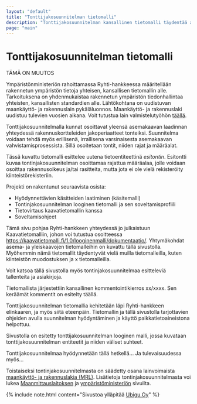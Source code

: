 ```yaml
---
layout: "default"
title: "Tonttijakosuunnitelman tietomalli"
description: "Tonttijakosuunnitelman kansallinen tietomalli täydentää aiempia kaavatietomalleja"
page: "main"
---
```

# Tonttijakosuunnitelman tietomalli

TÄMÄ ON MUUTOS

Ympäristönministeriön rahoittamassa Ryhti-hankkeessa määritellään rakennetun ympäristön tietoja yhteisen, kansallisen tietomallin alle. Tarkoituksena on yhdenmukaistaa rakennetun ympäristön tiedonhallintaa yhteisten, kansallisten standardien alle. Lähtökohtana on uudistuvan maankäyttö- ja rakennuslain pykäläluonnos. Maankäyttö- ja rakennuslaki uudistuu tulevien vuosien aikana. Voit tutustua lain valmistelutyöhön [täällä](https://www.mrluudistus.fi).

Tonttijakosuunnitelmalla kunnat osoittavat yleensä asemakaavan laadinnan yhteydessä rakennuskortteleiden jakoperiaatteet tonteiksi. Suunnitelma voidaan tehdä myös erillisenä, irrallisena varsinaisesta asemakaavan vahvistamisprosessista. Sillä osoitetaan tontit, niiden rajat ja määräalat. 

Tässä kuvattu tietomalli esittelee uutena tietoentiteettinä *esitontin*. Esitontti kuvaa tontinjakosuunnitelman osoittamaa rajattua määräalaa, jolle voidaan osoittaa rakennusoikeus ja/tai rasitteita, mutta jota ei ole vielä rekisteröity kiinteistörekisteriin. 

Projekti on rakentunut seuraavista osista:
- Hyödynnettävien käsitteiden laatiminen (käsitemalli)
- Tontinjakosuunnitelman looginen tietomalli ja sen soveltamisprofiili
- Tietovirtaus kaavatietomallin kanssa
- Soveltamisohjeet

Tämä sivu pohjaa Ryhti-hankkeen yhteydessä jo julkaistuun Kaavatietomalliin, johon voi tutustua osoitteessa https://kaavatietomalli.fi/1.0/looginenmalli/dokumentaatio/. Yhtymäkohdat asema- ja yleiskaavojen tietomalleihin on kuvattu tällä sivustolla. Myöhemmin nämä tietomallit täydentyvät vielä muilla tietomalleilla, kuten kiinteistön muodostuksen ja x tietomalleilla. 

Voit katsoa tällä sivustolla myös tontinjakosuunnitelmaa esitteleviä tallenteita ja asiakirjoja. 

Tietomallista järjestettiin kansallinen kommentointikierros xx/xxxx. Sen keräämät kommentit on esitelty täällä. 

Tonttijakosuunnitelman tietomallia kehitetään läpi Ryhti-hankkeen elinkaaren, ja myös siitä eteenpäin. Tietomallin ja tällä sivustolla tarjottavien ohjeiden avulla suunnitelman hyödyntäminen ja käyttö paikkatietoaineistona helpottuu. 

Sivustolla on esitetty tonttijakosuunnitelman looginen malli, jossa kuvataan tonttijakosuunnitelman entiteetit ja niiden väliset suhteet.  

Tonttijakosuunnitelmaa hyödynnetään tällä hetkellä... Ja tulevaisuudessa myös...

Toistaiseksi tontinjakosuunnitelmasta on säädetty osana lainvoimaista [maankäyttö- ja rakennuslakia (MRL)](https://www.finlex.fi/fi/laki/ajantasa/1999/19990132). Lisätietoja tontinjakosuunnitelmasta voi lukea [Maanmittauslaitoksen](https://www.mml.fi) ja [ympäristöministeriön](https://www.ym.fi) sivuilta. 

{% include note.html content="Sivustoa ylläpitää [Ubigu Oy](https://www.ubigu.fi)" %}
